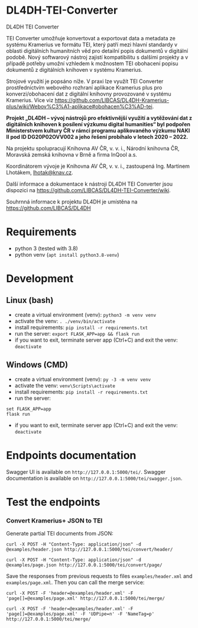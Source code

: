 # DL4DH-TEI-Converter
DL4DH TEI Converter

TEI Converter umožňuje konvertovat a exportovat data a metadata ze systému Kramerius ve formátu TEI, který patří mezi hlavní standardy v oblasti digitálních humanitních věd pro detailní popis dokumentů v digitální podobě. Nový softwarový nástroj zajistí kompatibilitu s dalšími projekty a v případě potřeby umožní vzhledem k možnostem TEI obohacení popisu dokumentů z digitálních knihoven v systému Kramerius.

Strojové využití je popsáno níže. V praxi lze využít TEI Converter prostřednictvím webového rozhraní aplikace Kramerius plus pro konverzi/obohacení dat z digitální knihovny provozované v systému Kramerius. Více viz https://github.com/LIBCAS/DL4DH-Kramerius-plus/wiki/Webov%C3%A1-aplikace#obohacen%C3%AD-tei.

**Projekt „DL4DH – vývoj nástrojů pro efektivnější využití a vytěžování dat z digitálních knihoven k posílení výzkumu digital humanities“ byl podpořen Ministerstvem kultury ČR v rámci programu aplikovaného výzkumu NAKI II pod ID DG20P02OVV002 a jeho řešení probíhalo v letech 2020 – 2022.**

Na projektu spolupracují Knihovna AV ČR, v. v. i., Národní knihovna ČR, Moravská zemská knihovna v Brně a firma InQool a.s.

Koordinátorem vývoje je Knihovna AV ČR, v. v. i., zastoupená Ing. Martinem Lhotákem, lhotak@knav.cz.

Další informace a dokumentace k nástroji DL4DH TEI Converter jsou dispozici na https://github.com/LIBCAS/DL4DH-TEI-Converter/wiki.

Souhrnná informace k projektu DL4DH je umístěna na https://github.com/LIBCAS/DL4DH

# Requirements

- python 3 (tested with 3.8)
- python venv (`apt install python3.8-venv`)

# Development

## Linux (bash)

- create a virtual environment (venv): `python3 -m venv venv`
- activate the venv: `. ./venv/bin/activate`
- install requirements: `pip install -r requirements.txt`
- run the server: `export FLASK_APP=app && flask run`
- if you want to exit, terminate server app (Ctrl+C) and exit the venv: `deactivate`

## Windows (CMD)

- create a virtual environment (venv): `py -3 -m venv venv`
- activate the venv: `venv\Scripts\activate`
- install requirements: `pip install -r requirements.txt`
- run the server: 
```
set FLASK_APP=app
flask run
```
- if you want to exit, terminate server app (Ctrl+C) and exit the venv: `deactivate`

# Endpoints documentation

Swagger UI is available on `http://127.0.0.1:5000/tei/`.
Swagger documentation is available on `http://127.0.0.1:5000/tei/swagger.json`.

# Test the endpoints

### Convert Kramerius+ JSON to TEI

Generate partial TEI documents from JSON:

`curl -X POST -H "Content-Type: application/json" -d @examples/header.json http://127.0.0.1:5000/tei/convert/header/`

`curl -X POST -H "Content-Type: application/json" -d @examples/page.json http://127.0.0.1:5000/tei/convert/page/`

Save the responses from previous requests to files `examples/header.xml` and `examples/page.xml`. 
Then you can call the merge service:

`curl -X POST -F 'header=@examples/header.xml' -F 'page[]=@examples/page.xml' http://127.0.0.1:5000/tei/merge/`

`curl -X POST -F 'header=@examples/header.xml' -F 'page[]=@examples/page.xml' -F 'UDPipe=n' -F 'NameTag=p' http://127.0.0.1:5000/tei/merge/`
